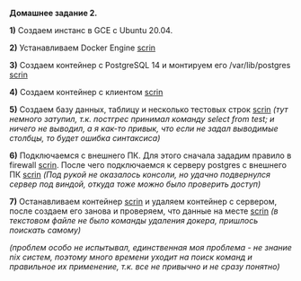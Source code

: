 **Домашнее задание 2.**

**1)** Создаем инстанс в GCE с Ubuntu 20.04.

**2)** Устанавливаем Docker Engine [scrin](https://github.com/monstermurm/postgres2022/blob/main/02-%D0%94%D0%97/InstallDocker.jpg)

**3)** Создаем контейнер с PostgreSQL 14 и монтируем его /var/lib/postgres [scrin](https://github.com/monstermurm/postgres2022/blob/main/02-%D0%94%D0%97/DockerPostgress.jpg)

**4)** Создаем контейнер с клиентом [scrin](https://github.com/monstermurm/postgres2022/blob/main/02-%D0%94%D0%97/DockerClient.jpg)

**5)** Создаем базу данных, таблицу и несколько тестовых строк [scrin](https://github.com/monstermurm/postgres2022/blob/main/02-%D0%94%D0%97/CreateTable.jpg)
*(тут немного затупил, т.к. постгрес принимал команду select from test; и ничего не выводил, а я как-то привык, что если не задал выводимые столбцы, то будет ошибка синтаксиса)*

**6)** Подключаемся с внешнего ПК. Для этого сначала зададим правило в firewall [scrin](https://github.com/monstermurm/postgres2022/blob/main/02-%D0%94%D0%97/FireWall.jpg). После чего подключаемся к серверу postgres с внешнего ПК [scrin](https://github.com/monstermurm/postgres2022/blob/main/02-%D0%94%D0%97/Connect.jpg)
*(Под рукой не оказалось консоли, но удачно подвернулся сервер под виндой, откуда тоже можно было проверить доступ)*

**7)** Останавливаем контейнер [scrin](https://github.com/monstermurm/postgres2022/blob/main/02-%D0%94%D0%97/StopDocker.jpg) и удаляем контейнер с сервером, после создаем его занова и проверяем, что данные на месте [scrin](https://github.com/monstermurm/postgres2022/blob/main/02-%D0%94%D0%97/DeleteDocker.jpg)
*(в текстовом файле не было команды удаления докера, пришлось поискать самому)*

*(проблем особо не испытывал, единственная моя проблема - не знание nix систем, поэтому много времени уходит на поиск команд и правильное их применение, т.к. все не привычно и не сразу понятно)*
